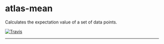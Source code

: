 # atlas-mean

Calculates the expectation value of a set of data points.

[![Travis](https://img.shields.io/travis/[username]/[repo].svg)](https://travis-ci.org/[username]/[repo])

---
